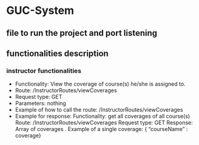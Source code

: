 # GUC-System

## file to run the project and port listening

## functionalities description

### instructor functionalities

  
  * Functionality: View the coverage of course(s) he/she is assigned to.
  * Route: /InstructorRoutes/viewCoverages
  * Request type: GET
  * Parameters: nothing
  * Example of how to call the route: /InstructorRoutes/viewCoverages
  * Example for response:
        Functionality: get all coverages of all course(s)
        Route: /InstructorRoutes/viewCoverages
        Request type: GET
        Response: Array of coverages . Example of a single coverage: { “courseName” : coverage}